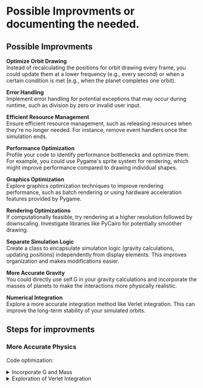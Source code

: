 # Possible Improvments or documenting the needed. 

## Possible Improvments

**Optimize Orbit Drawing** <br>
Instead of recalculating the positions for orbit drawing every frame, you could update them at a lower frequency (e.g., every second) or when a certain condition is met (e.g., when the planet completes one orbit).

**Error Handling** <br>
Implement error handling for potential exceptions that may occur during runtime, such as division by zero or invalid user input.

**Efficient Resource Management** <br>
Ensure efficient resource management, such as releasing resources when they're no longer needed. For instance, remove event handlers once the simulation ends.

**Performance Optimization** <br>
Profile your code to identify performance bottlenecks and optimize them. For example, you could use Pygame's sprite system for rendering, which might improve performance compared to drawing individual shapes.

**Graphics Optimization** <br>
Explore graphics optimization techniques to improve rendering performance, such as batch rendering or using hardware acceleration features provided by Pygame.

**Rendering Optimizations** <br>
If computationally feasible, try rendering at a higher resolution followed by downscaling. Investigate libraries like PyCairo for potentially smoother drawing.

**Separate Simulation Logic** <br>
Create a class to encapsulate simulation logic (gravity calculations, updating positions) independently from display elements. This improves organization and makes modifications easier.

**More Accurate Gravity** <br>
You could directly use self.G in your gravity calculations and incorporate the masses of planets to make the interactions more physically realistic.

**Numerical Integration** <br>
Explore a more accurate integration method like Verlet integration. This can improve the long-term stability of your simulated orbits.

## Steps for improvments

### More Accurate Physics

Code optimization: 

<details>
    <summary>Incorporate G and Mass</summary>
        Modify your gravity calculation (attraction method) to directly use the gravitational constant G and consider the masses of interacting planets.
</details>

<details>
    <summary>Exploration of Verlet Integration</summary>
        Research the Verlet integration method. While slightly more complex than your current approach, it offers better accuracy. We can start with a basic implementation and then refine it.
</details>

